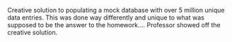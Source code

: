 Creative solution to populating a mock database with over 5 million unique data entries. 
This was done way differently and unique to what was supposed to be the answer to the homework....
Professor showed off the creative solution. 
